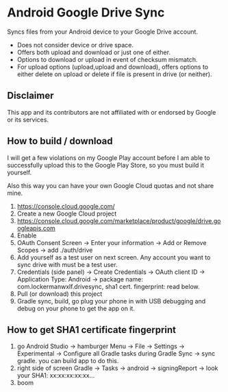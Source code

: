 # Android Google Drive Sync

Syncs files from your Android device to your Google Drive account. 

- Does not consider device or drive space.
- Offers both upload and download or just one of either.
- Options to download or upload in event of checksum mismatch.
- For upload options (upload,upload and download), offers options to either delete on upload or delete if file is present in drive (or neither).

## Disclaimer

This app and its contributors are not affiliated with or endorsed by Google or its services.

## How to build / download

I will get a few violations on my Google Play account before I am able to successfully upload this to the Google Play Store, so you must build it yourself.

Also this way you can have your own Google Cloud quotas and not share mine.

1) https://console.cloud.google.com/
2) Create a new Google Cloud project
3) https://console.cloud.google.com/marketplace/product/google/drive.googleapis.com
4) Enable
5) OAuth Consent Screen -> Enter your information -> Add or Remove Scopes -> add ./auth/drive
6) Add yourself as a test user on next screen. Any account you want to sync drive with must be a test user.
7) Credentials (side panel) -> Create Credentials -> OAuth client ID -> Application Type: Android -> package name: com.lockermanwxlf.drivesync, sha1 cert. fingerprint: read below.
8) Pull (or download) this project
9) Gradle sync, build, go plug your phone in with USB debugging and debug on your phone to get the app on it.

## How to get SHA1 certificate fingerprint
1) go Android Studio -> hamburger Menu -> File -> Settings -> Experimental -> Configure all Gradle tasks during Gradle Sync -> sync gradle. you can build app to do this.
2) right side of screen Gradle -> Tasks -> android -> signingReport -> look your SHA1: xx:xx:xx:xx:xx...
3) boom
